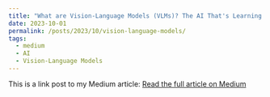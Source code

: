 ```yaml
---
title: "What are Vision-Language Models (VLMs)? The AI That's Learning to See and Speak"
date: 2023-10-01
permalink: /posts/2023/10/vision-language-models/
tags:
  - medium
  - AI
  - Vision-Language Models
---
```


This is a link post to my Medium article: [Read the full article on Medium](https://medium.com/@roham.meh/what-are-vision-language-models-vlms-the-ai-thats-learning-to-see-and-speak-f4169f148136)